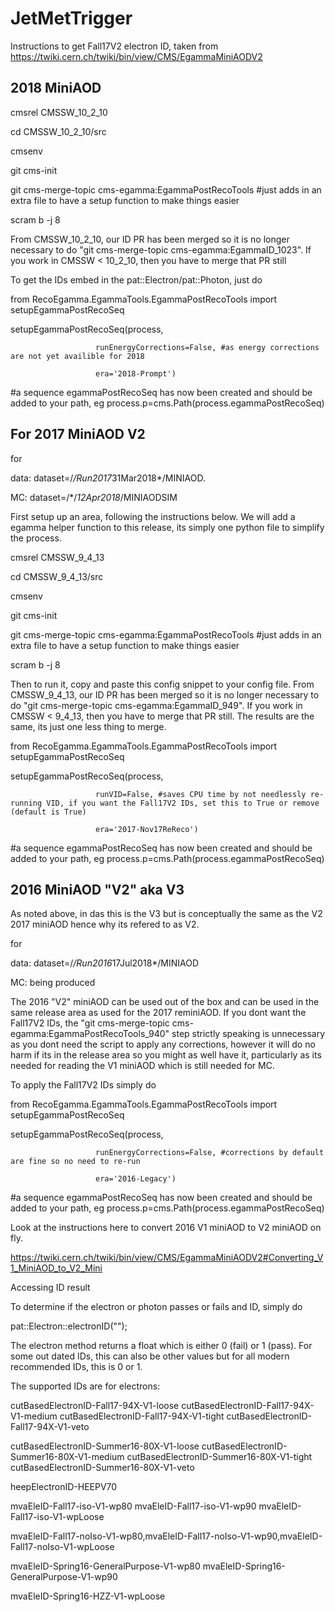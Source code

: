 # JetMetTrigger

Instructions to get Fall17V2 electron ID, taken from https://twiki.cern.ch/twiki/bin/view/CMS/EgammaMiniAODV2

2018 MiniAOD
-------------

cmsrel CMSSW_10_2_10

cd CMSSW_10_2_10/src

cmsenv

git cms-init

git cms-merge-topic cms-egamma:EgammaPostRecoTools #just adds in an extra file to have a setup function to make things easier

scram b -j 8

From CMSSW_10_2_10, our ID PR has been merged so it is no longer necessary to do "git cms-merge-topic cms-egamma:EgammaID_1023". 
If you work in CMSSW < 10_2_10, then you have to merge that PR still

To get the IDs embed in the pat::Electron/pat::Photon, just do


from RecoEgamma.EgammaTools.EgammaPostRecoTools import setupEgammaPostRecoSeq

setupEgammaPostRecoSeq(process,

                       runEnergyCorrections=False, #as energy corrections are not yet availible for 2018
                       
                       era='2018-Prompt')  
                       
#a sequence egammaPostRecoSeq has now been created and should be added to your path, eg process.p=cms.Path(process.egammaPostRecoSeq)


For 2017 MiniAOD V2
---------------------

for

data: dataset=/*/Run2017*31Mar2018*/MINIAOD.

MC: dataset=/*/*12Apr2018*/MINIAODSIM

First setup up an area, following the instructions below. We will add a egamma helper function to this release, its simply one python file to simplify the process.

cmsrel CMSSW_9_4_13

cd CMSSW_9_4_13/src

cmsenv

git cms-init

git cms-merge-topic cms-egamma:EgammaPostRecoTools #just adds in an extra file to have a setup function to make things easier

scram b -j 8

Then to run it, copy and paste this config snippet to your config file. From CMSSW_9_4_13, our ID PR has been merged so it is no longer necessary to do "git cms-merge-topic cms-egamma:EgammaID_949". If you work in CMSSW < 9_4_13, then you have to merge that PR still. The results are the same, its just one less thing to merge.

from RecoEgamma.EgammaTools.EgammaPostRecoTools import setupEgammaPostRecoSeq

setupEgammaPostRecoSeq(process,

                       runVID=False, #saves CPU time by not needlessly re-running VID, if you want the Fall17V2 IDs, set this to True or remove (default is True)
                       
                       era='2017-Nov17ReReco')  
                       
#a sequence egammaPostRecoSeq has now been created and should be added to your path, eg process.p=cms.Path(process.egammaPostRecoSeq)

2016 MiniAOD "V2" aka V3
------------------------
As noted above, in das this is the V3 but is conceptually the same as the V2 2017 miniAOD hence why its refered to as V2.

for

data: dataset=/*/Run2016*17Jul2018*/MINIAOD

MC: being produced

The 2016 "V2" miniAOD can be used out of the box and can be used in the same release area as used for the 2017 reminiAOD. If you dont want the Fall17V2 IDs, the "git cms-merge-topic cms-egamma:EgammaPostRecoTools_940" step strictly speaking is unnecessary as you dont need the script to apply any corrections, however it will do no harm if its in the release area so you might as well have it, particularly as its needed for reading the V1 miniAOD which is still needed for MC.

To apply the Fall17V2 IDs simply do

from RecoEgamma.EgammaTools.EgammaPostRecoTools import setupEgammaPostRecoSeq

setupEgammaPostRecoSeq(process,

                       runEnergyCorrections=False, #corrections by default are fine so no need to re-run
                       
                       era='2016-Legacy')  
                       
#a sequence egammaPostRecoSeq has now been created and should be added to your path, eg process.p=cms.Path(process.egammaPostRecoSeq)


Look at the instructions here to convert 2016 V1 miniAOD to V2 miniAOD on fly. 

https://twiki.cern.ch/twiki/bin/view/CMS/EgammaMiniAODV2#Converting_V1_MiniAOD_to_V2_Mini

Accessing ID result

To determine if the electron or photon passes or fails and ID, simply do

 
pat::Electron::electronID("<name of id>");
  
The electron method returns a float which is either 0 (fail) or 1 (pass). For some out dated IDs, this can also be other values but for all modern recommended IDs, this is 0 or 1. 

The supported IDs are for electrons:

cutBasedElectronID-Fall17-94X-V1-loose cutBasedElectronID-Fall17-94X-V1-medium cutBasedElectronID-Fall17-94X-V1-tight cutBasedElectronID-Fall17-94X-V1-veto 

cutBasedElectronID-Summer16-80X-V1-loose cutBasedElectronID-Summer16-80X-V1-medium cutBasedElectronID-Summer16-80X-V1-tight cutBasedElectronID-Summer16-80X-V1-veto

heepElectronID-HEEPV70

mvaEleID-Fall17-iso-V1-wp80 mvaEleID-Fall17-iso-V1-wp90 mvaEleID-Fall17-iso-V1-wpLoose

mvaEleID-Fall17-noIso-V1-wp80,mvaEleID-Fall17-noIso-V1-wp90,mvaEleID-Fall17-noIso-V1-wpLoose

mvaEleID-Spring16-GeneralPurpose-V1-wp80 mvaEleID-Spring16-GeneralPurpose-V1-wp90

mvaEleID-Spring16-HZZ-V1-wpLoose



